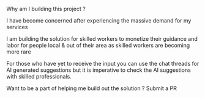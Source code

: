 Why am I building this project ? 


I have become concerned after experiencing the massive demand for my services 


I am building the solution for skilled workers to monetize their guidance and labor for people local & out of their area as skilled workers are becoming more rare


For those who have yet to receive the input you can use the chat threads for AI generated suggestions but it is imperative to check the AI suggestions with skilled professionals. 

Want to be a part of helping me build out the solution ? Submit a PR 
